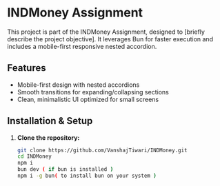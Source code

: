 # INDMoney Assignment

This project is part of the INDMoney Assignment, designed to [briefly describe the project objective]. It leverages Bun for faster execution and includes a mobile-first responsive nested accordion.

## Features

- Mobile-first design with nested accordions
- Smooth transitions for expanding/collapsing sections
- Clean, minimalistic UI optimized for small screens

## Installation & Setup

1. **Clone the repository:**

   ```bash
   git clone https://github.com/VanshajTiwari/INDMoney.git
   cd INDMoney
   npm i
   bun dev ( if bun is installed )
   npm i -g bun( to install bun on your system )
